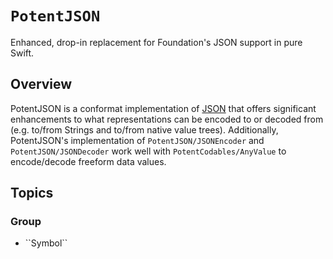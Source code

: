 # ``PotentJSON``

Enhanced, drop-in replacement for Foundation's JSON support in pure Swift.

## Overview

PotentJSON is a conformat implementation of [JSON](https://tools.ietf.org/html/rfc8259) that offers significant
enhancements to what representations can be encoded to or decoded from (e.g. to/from Strings and to/from native
value trees). Additionally, PotentJSON's implementation of ``PotentJSON/JSONEncoder`` and ``PotentJSON/JSONDecoder``
work well with ``PotentCodables/AnyValue`` to encode/decode freeform data values.

## Topics

### <!--@START_MENU_TOKEN@-->Group<!--@END_MENU_TOKEN@-->

- <!--@START_MENU_TOKEN@-->``Symbol``<!--@END_MENU_TOKEN@-->
